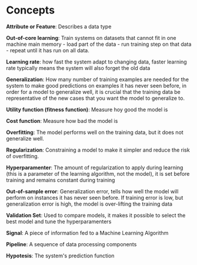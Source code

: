 # Concepts

**Attribute or Feature**: Describes a data type

**Out-of-core learning**: Train systems on datasets that cannot fit in one machine main memory - load part of the data - run training step on that data - repeat until it has run on all data. 

**Learning rate**: how fast the system adapt to changing data, faster learning rate typically means the system will also forget the old data

**Generalization**: How many number of training examples are needed for the system to make good predictions on examples it has never seen before, in order for a model to generalize well, it is crucial that the training data be representative of the new cases that you want the model to generalize to.

**Utility function (fitness function)**: Measure hoy good the model is

**Cost function**: Measure how bad the model is

**Overfitting**: The model performs well on the training data, but it does not generalize well.

**Regularization**: Constraining a model to make it simpler and reduce the risk of overfitting.

**Hyperparamenter**: The amount of regularization to apply during learning (this is a parameter of the learning algorithm, not the model), it is set before training and remains constant during training

**Out-of-sample error**: Generalization error, tells how well the model will perform on instances it has never seen before. If training error is low, but generalization error is high, the model is over-lifting the training data 

**Validation Set**: Used to compare models, it makes it possible to select the best model and tune the hyperparamenters

**Signal**: A piece of information fed to a Machine Learning Algorithm

**Pipeline**: A sequence of data processing components

**Hypotesis**: The system's prediction function